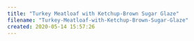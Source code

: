 ```yaml
---
title: "Turkey Meatloaf with Ketchup-Brown Sugar Glaze"
filename: "Turkey-Meatloaf-with-Ketchup-Brown-Sugar-Glaze"
created: 2020-05-14 15:57:26
---
```


